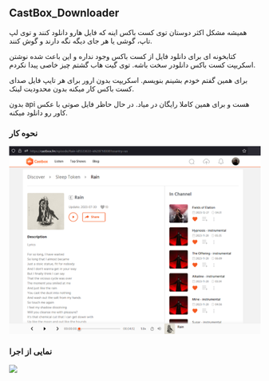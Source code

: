 ## CastBox_Downloader
همیشه مشکل اکثر دوستان توی کست باکس اینه که فایل هارو دانلود کنند و توی لپ تاپ، گوشی یا هر جای دیگه نگه دارند و گوش کنند.

کتابخونه ای برای دانلود فایل از کست باکس وجود نداره و این باعث شده نوشتن اسکریپت کست باکس دانلودر سخت باشه. توی گیت هاب گشتم چیز خاصی پیدا نکردم.

برای همین گفتم خودم بشینم بنویسم. اسکریپت بدون ارور برای هر تایپ فایل صدای کست باکس کار میکنه بدون محدودیت لینک.

بدون api هست و برای همین کاملا رایگان در میاد. در حال حاظر فایل صوتی با عکس کاور رو دانلود میکنه.

### نحوه کار
![](assets/z2.png)

### نمایی از اجرا
![](assets/)

